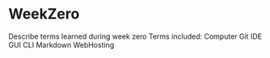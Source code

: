 # WeekZero
Describe terms learned during week zero
Terms included:
Computer
Git
IDE
GUI
CLI
Markdown
WebHosting
